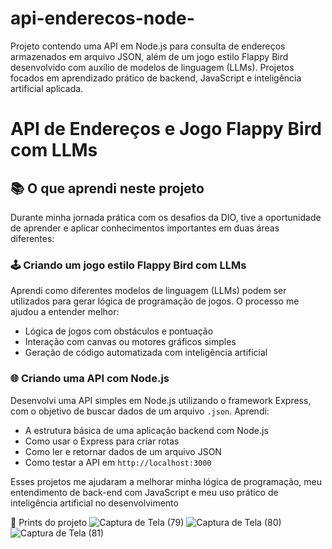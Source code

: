 # api-enderecos-node-
Projeto contendo uma API em Node.js para consulta de endereços armazenados em arquivo JSON, além de um jogo estilo Flappy Bird desenvolvido com auxílio de modelos de linguagem (LLMs). Projetos focados em aprendizado prático de backend, JavaScript e inteligência artificial aplicada.
# API de Endereços e Jogo Flappy Bird com LLMs

## 📚 O que aprendi neste projeto

Durante minha jornada prática com os desafios da DIO, tive a oportunidade de aprender e aplicar conhecimentos importantes em duas áreas diferentes:

### 🕹️ Criando um jogo estilo Flappy Bird com LLMs  
Aprendi como diferentes modelos de linguagem (LLMs) podem ser utilizados para gerar lógica de programação de jogos. O processo me ajudou a entender melhor:
- Lógica de jogos com obstáculos e pontuação
- Interação com canvas ou motores gráficos simples
- Geração de código automatizada com inteligência artificial

### 🌐 Criando uma API com Node.js  
Desenvolvi uma API simples em Node.js utilizando o framework Express, com o objetivo de buscar dados de um arquivo `.json`. Aprendi:
- A estrutura básica de uma aplicação backend com Node.js
- Como usar o Express para criar rotas
- Como ler e retornar dados de um arquivo JSON
- Como testar a API em `http://localhost:3000`

Esses projetos me ajudaram a melhorar minha lógica de programação, meu entendimento de back-end com JavaScript e meu uso prático de inteligência artificial no desenvolvimento

📸 Prints do projeto
![Captura de Tela (79)](https://github.com/user-attachments/assets/d13c7b52-4019-4cea-810c-0e60b368db14)
![Captura de Tela (80)](https://github.com/user-attachments/assets/54417e5f-0668-44a1-b2f4-1b7f1121c9fc)
![Captura de Tela (81)](https://github.com/user-attachments/assets/d02f85d3-a99e-4fb0-86e2-8e77afaf9d62)

